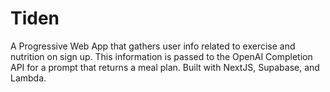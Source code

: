 # Tiden

A Progressive Web App that gathers user info related to exercise and nutrition on sign up. This information is passed to the OpenAI Completion API for a prompt that returns a meal plan. Built with NextJS, Supabase, and Lambda.
